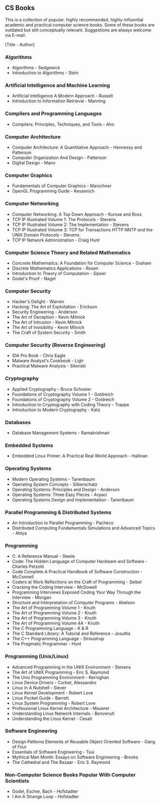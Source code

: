 ## CS Books
This is a collection of popular, highly recommended, highly influential academic and practical computer science books. Some of these books are outdated but still conceptually relevant. Suggestions are always welcome via E-mail.

[Title - Author]

### Algorithms
- Algorithms - Sedgewick
- Introduction to Algorithms - Stein


### Artificial Intelligence and Machine Learning
- Artificial Intelligence A Modern Approach - Russell
- Introduction to Information Retrieval - Manning


### Compilers and Programming Languages
- Compilers: Principles, Techniques, and Tools - Aho

### Computer Architecture
- Computer Architecture: A Quantitative Approach - Hennessy and Patterson
- Computer Organization And Design - Patterson
- Digital Design - Mano


### Computer Graphics
- Fundamentals of Computer Graphics - Marschner
- OpenGL Programming Guide - Kessenich


### Computer Networking
- Computer Networking: A Top Down Approach - Kurose and Ross
- TCP IP Illustrated Volume 1: The Protocols - Stevens
- TCP IP Illustrated Volume 2: The Implementation - Stevens
- TCP IP Illustrated Volume 3: TCP for Transactions HTTP NNTP and the UNIX Domain Protocols - Stevens
- TCP IP Network Administration - Craig Hunt


### Computer Science Theory and Related Mathematics
- Concrete Mathematics: A Foundation for Computer Science - Graham
- Discrete Mathematics Applications - Rosen
- Introduction to Theory of Computation - Sipser
- Godel's Proof - Nagel


### Computer Security
- Hacker's Delight - Warren
- Hacking: The Art of Exploitation - Erickson
- Security Engineering - Anderson
- The Art of Deception - Kevin Mitnick
- The Art of Intrusion - Kevin Mitnick
- The Art of Invisibility - Kevin Mitnick
- The Craft of System Security - Smith


### Computer Security (Reverse Engineering)
- IDA Pro Book - Chris Eagle
- Malware Analyst's Cookbook - Ligh
- Practical Malware Analysis - Sikorski


### Cryptography
- Applied Cryptography - Bruce Schneier
- Foundations of Cryptography Volume 1 - Goldreich
- Foundations of Cryptography Volume 2 - Goldreich
- Introduction to Cryptography with Coding Theory - Trappe
- Introduction to Modern Cryptography - Katz


### Databases
- Database Management Systems - Ramakrishnan


### Embedded Systems
- Embedded Linux Primer: A Practical Real World Approach - Hallinan


### Operating Systems
- Modern Operating Systems - Tanenbaum
- Operating System Concepts - Silberschatz
- Operating Systems: Principles and Design - Anderson
- Operating Systems: Three Easy Pieces - Arpaci
- Operating Systems Design and Implementation - Tanenbaum


### Parallel Programming & Distributed Systems
- An Introduction to Parallel Programming - Pacheco
- Distributed Computing Fundamentals Simulations and Advanced Topics - Attiya


### Programming
- C: A Reference Manual - Steele
- Code: The Hidden Language of Computer Hardware and Software - Charles Petzold
- Code Complete A Practical Handbook of Software Construction - McConnell
- Coders at Work Reflections on the Craft of Programming - Seibel
- Cracking the Coding Interview - McDowell
- Programming Interviews Exposed Coding Your Way Through the Interview - Mongan
- Structure and Interpretation of Computer Programs - Abelson
- The Art of Programming Volume 1 - Knuth
- The Art of Programming Volume 2 - Knuth
- The Art of Programming Volume 3 - Knuth
- The Art of Programming Volume 4A - Knuth
- The C Programming Language - K & R
- The C Standard Library: A Tutorial and Reference - Josuttis
- The C++ Programming Language - Stroustrup
- The Pragmatic Programmer - Hunt


### Programming (Unix/Linux)
- Advanced Programming in the UNIX Environment - Stevens
- The Art of UNIX Programming - Eric S. Raymond
- The Unix Programming Environment - Kernighan
- Linux Device Drivers - Corbet, Alessandro
- Linux In A Nutshell - Siever
- Linux Kernel Development - Robert Love
- Linux Pocket Guide - Barrett
- Linux System Programming - Robert Love
- Professional Linux Kernel Architecture - Mauerer
- Understanding Linux Network Internals - Benvenuti
- Understanding the Linux Kernel - Cesati


### Software Engineering
- Design Patterns Elements of Reusable Object Oriented Software - Gang of Four
- Essentials of Software Engineering - Tsui
- Mythical Man Month: Essays on Software Engineering - Brooks
- The Cathedral and The Bazaar - Eric S. Raymond


### Non-Computer Science Books Popular With Computer Scientists
- Godel, Escher, Bach - Hofstadter
- I Am A Strange Loop - Hofstadter
